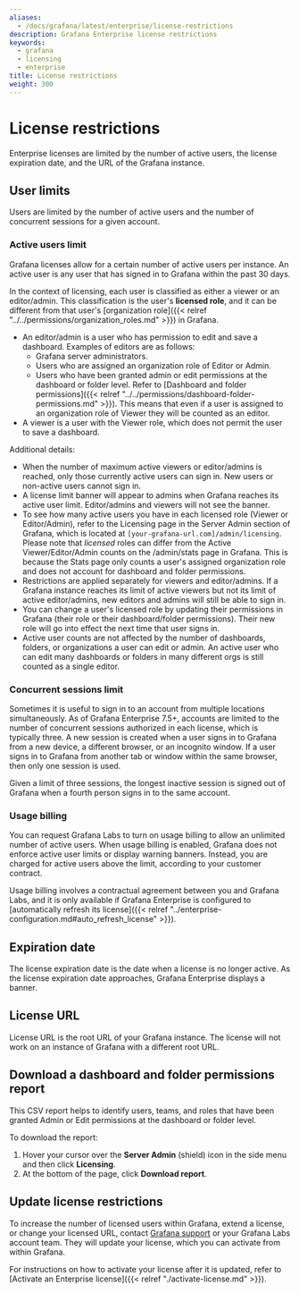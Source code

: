 ```yaml
---
aliases:
  - /docs/grafana/latest/enterprise/license-restrictions
description: Grafana Enterprise license restrictions
keywords:
  - grafana
  - licensing
  - enterprise
title: License restrictions
weight: 300
---
```


# License restrictions

Enterprise licenses are limited by the number of active users, the license expiration date, and the URL of the Grafana instance.

## User limits

Users are limited by the number of active users and the number of concurrent sessions for a given account.

### Active users limit

Grafana licenses allow for a certain number of active users per instance. An active user is any user that has signed in to Grafana within the past 30 days.

In the context of licensing, each user is classified as either a viewer or an editor/admin. This classification is the user's **licensed role**, and it can be different from that user's [organization role]({{< relref "../../permissions/organization_roles.md" >}}) in Grafana.

- An editor/admin is a user who has permission to edit and save a dashboard. Examples of editors are as follows:
  - Grafana server administrators.
  - Users who are assigned an organization role of Editor or Admin.
  - Users who have been granted admin or edit permissions at the dashboard or folder level. Refer to [Dashboard and folder permissions]({{< relref "../../permissions/dashboard-folder-permissions.md" >}}). This means that even if a user is assigned to an organization role of Viewer they will be counted as an editor.
- A viewer is a user with the Viewer role, which does not permit the user to save a dashboard.

Additional details:

- When the number of maximum active viewers or editor/admins is reached, only those currently active users can sign in. New users or non-active users cannot sign in.
- A license limit banner will appear to admins when Grafana reaches its active user limit. Editor/admins and viewers will not see the banner.
- To see how many active users you have in each licensed role (Viewer or Editor/Admin), refer to the Licensing page in the Server Admin section of Grafana, which is located at `[your-grafana-url.com]/admin/licensing`. Please note that _licensed_ roles can differ from the Active Viewer/Editor/Admin counts on the /admin/stats page in Grafana. This is because the Stats page only counts a user's assigned organization role and does not account for dashboard and folder permissions.
- Restrictions are applied separately for viewers and editor/admins. If a Grafana instance reaches its limit of active viewers but not its limit of active editor/admins, new editors and admins will still be able to sign in.
- You can change a user's licensed role by updating their permissions in Grafana (their role or their dashboard/folder permissions). Their new role will go into effect the next time that user signs in.
- Active user counts are not affected by the number of dashboards, folders, or organizations a user can edit or admin. An active user who can edit many dashboards or folders in many different orgs is still counted as a single editor.

### Concurrent sessions limit

Sometimes it is useful to sign in to an account from multiple locations simultaneously. As of Grafana Enterprise 7.5+, accounts are limited to the number of concurrent sessions authorized in each license, which is typically three. A new session is created when a user signs in to Grafana from a new device, a different browser, or an incognito window. If a user signs in to Grafana from another tab or window within the same browser, then only one session is used.

Given a limit of three sessions, the longest inactive session is signed out of Grafana when a fourth person signs in to the same account.

### Usage billing

You can request Grafana Labs to turn on usage billing to allow an unlimited number of active users. When usage billing is enabled, Grafana does not enforce active user limits or display warning banners. Instead, you are charged for active users above the limit, according to your customer contract.

Usage billing involves a contractual agreement between you and Grafana Labs, and it is only available if Grafana Enterprise is configured to [automatically refresh its license]({{< relref "../enterprise-configuration.md#auto_refresh_license" >}}).

## Expiration date

The license expiration date is the date when a license is no longer active. As the license expiration date approaches, Grafana Enterprise displays a banner.

## License URL

License URL is the root URL of your Grafana instance. The license will not work on an instance of Grafana with a different root URL.

## Download a dashboard and folder permissions report

This CSV report helps to identify users, teams, and roles that have been granted Admin or Edit permissions at the dashboard or folder level.

To download the report:

1. Hover your cursor over the **Server Admin** (shield) icon in the side menu and then click **Licensing**.
1. At the bottom of the page, click **Download report**.

## Update license restrictions

To increase the number of licensed users within Grafana, extend a license, or change your licensed URL, contact [Grafana support](https://grafana.com/profile/org#support) or your Grafana Labs account team. They will update your license, which you can activate from within Grafana.

For instructions on how to activate your license after it is updated, refer to [Activate an Enterprise license]({{< relref "./activate-license.md" >}}).

